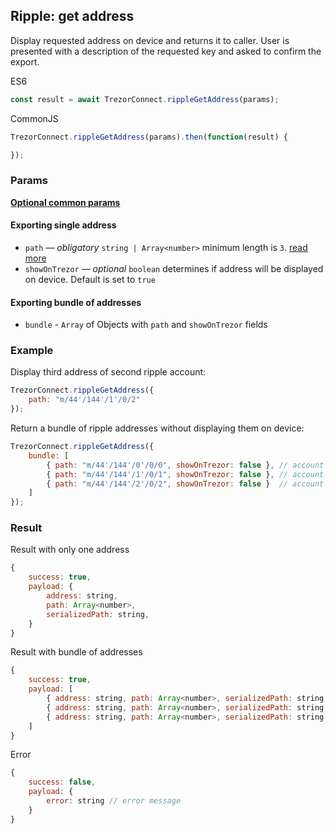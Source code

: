 ## Ripple: get address
Display requested address on device and returns it to caller. User is presented with a description of the requested key and asked to confirm the export.

ES6
```javascript
const result = await TrezorConnect.rippleGetAddress(params);
```

CommonJS
```javascript
TrezorConnect.rippleGetAddress(params).then(function(result) {

});
```

### Params
[****Optional common params****](commonParams.md)
#### Exporting single address
* `path` — *obligatory* `string | Array<number>` minimum length is `3`. [read more](path.md)
* `showOnTrezor` — *optional* `boolean` determines if address will be displayed on device. Default is set to `true`

#### Exporting bundle of addresses
* `bundle` - `Array` of Objects with `path` and `showOnTrezor` fields

### Example
Display third address of second ripple account:
```javascript
TrezorConnect.rippleGetAddress({
    path: "m/44'/144'/1'/0/2"
});
```
Return a bundle of ripple addresses without displaying them on device:
```javascript
TrezorConnect.rippleGetAddress({
    bundle: [
        { path: "m/44'/144'/0'/0/0", showOnTrezor: false }, // account 1
        { path: "m/44'/144'/1'/0/1", showOnTrezor: false }, // account 2
        { path: "m/44'/144'/2'/0/2", showOnTrezor: false }  // account 3
    ]
});
```

### Result
Result with only one address
```javascript
{
    success: true,
    payload: {
        address: string,
        path: Array<number>,
        serializedPath: string,
    }
}
```
Result with bundle of addresses
```javascript
{
    success: true,
    payload: [
        { address: string, path: Array<number>, serializedPath: string }, // account 1, address 1
        { address: string, path: Array<number>, serializedPath: string }, // account 2, address 2
        { address: string, path: Array<number>, serializedPath: string }, // account 3, address 3
    ]
}
```
Error
```javascript
{
    success: false,
    payload: {
        error: string // error message
    }
}
```
